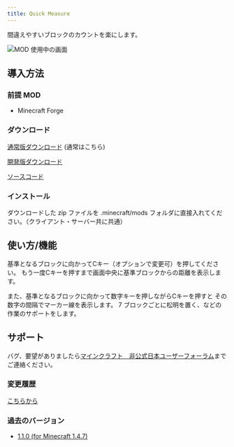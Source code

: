 ```yaml
---
title: Quick Measure
---
```


間違えやすいブロックのカウントを楽にします。

![MOD 使用中の画面](ScreenshotQuickMeasure.png)


## 導入方法

### 前提 MOD

- Minecraft Forge

### **ダウンロード**

[通常版ダウンロード][release_download] (通常はこちら)

[開発版ダウンロード][dev_download]

[ソースコード][GitHub]

### インストール

ダウンロードした zip ファイルを .minecraft/mods フォルダに直接入れてください。（クライアント・サーバー共に共通）


## 使い方/機能

基準となるブロックに向かってCキー（オプションで変更可）を押してください。
もう一度Cキーを押すまで画面中央に基準ブロックからの距離を表示します。

また、基準となるブロックに向かって数字キーを押しながらCキーを押すと
その数字の間隔でマーカー線を表示します。
7 ブロックごとに松明を置く、などの作業のサポートをします。


## サポート
バグ、要望がありましたら[マインクラフト　非公式日本ユーザーフォーラム][forum]までご連絡ください。

### 変更履歴

[こちらから](https://github.com/AtoCrafter/QuickMeasure/blob/master/ChangeLog.txt)

### 過去のバージョン

- [1.1.0 \(for Minecraft 1.4.7\)](release/QuickMeasure.1.1.0.Universal.forMC1.4.7.zip)


[release_download]: https://copy.com/bquCwEH7KrtX
[dev_download]: https://copy.com/sOsfWpLI7bgU
[forum]: http://forum.minecraftuser.jp/viewtopic.php?f=13&t=4123
[GitHub]: https://github.com/AtoCrafter/QuickMeasure

